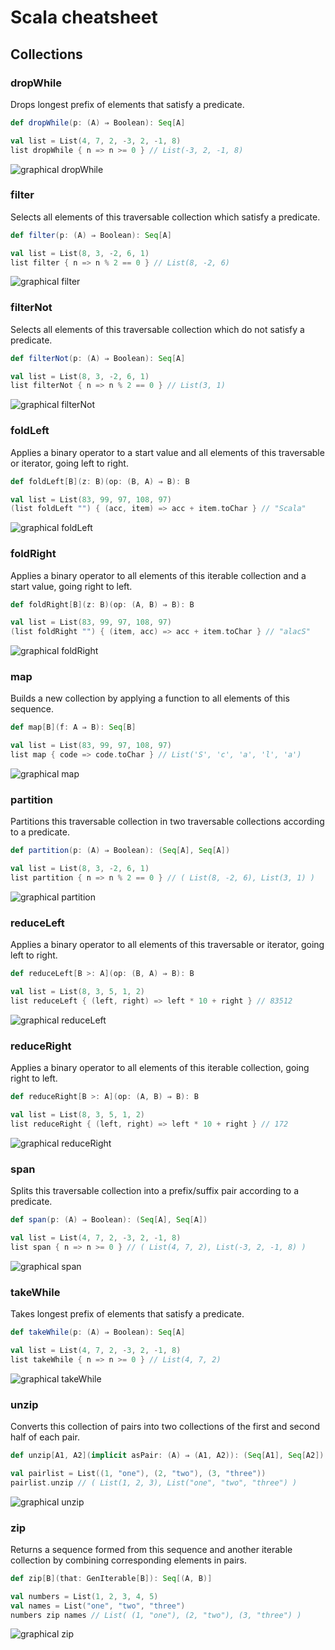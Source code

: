 
Scala cheatsheet
================

Collections
-----------

### dropWhile

Drops longest prefix of elements that satisfy a predicate.

```scala
def dropWhile(p: (A) ⇒ Boolean): Seq[A]

val list = List(4, 7, 2, -3, 2, -1, 8)
list dropWhile { n => n >= 0 } // List(-3, 2, -1, 8)

```
![graphical dropWhile](images/dropWhile.png)



### filter

Selects all elements of this traversable collection which satisfy a predicate.

```scala
def filter(p: (A) ⇒ Boolean): Seq[A]

val list = List(8, 3, -2, 6, 1)
list filter { n => n % 2 == 0 } // List(8, -2, 6)

```
![graphical filter](images/filter.png)



### filterNot

Selects all elements of this traversable collection which do not satisfy a predicate.

```scala
def filterNot(p: (A) ⇒ Boolean): Seq[A]

val list = List(8, 3, -2, 6, 1)
list filterNot { n => n % 2 == 0 } // List(3, 1)

```
![graphical filterNot](images/filterNot.png)



### foldLeft

Applies a binary operator to a start value and all elements of this traversable or iterator, going left to right.

```scala
def foldLeft[B](z: B)(op: (B, A) ⇒ B): B

val list = List(83, 99, 97, 108, 97)
(list foldLeft "") { (acc, item) => acc + item.toChar } // "Scala"

```
![graphical foldLeft](images/foldLeft.png)



### foldRight

Applies a binary operator to all elements of this iterable collection and a start value, going right to left.

```scala
def foldRight[B](z: B)(op: (A, B) ⇒ B): B

val list = List(83, 99, 97, 108, 97)
(list foldRight "") { (item, acc) => acc + item.toChar } // "alacS"

```
![graphical foldRight](images/foldRight.png)



### map

Builds a new collection by applying a function to all elements of this sequence.

```scala
def map[B](f: A ⇒ B): Seq[B]

val list = List(83, 99, 97, 108, 97)
list map { code => code.toChar } // List('S', 'c', 'a', 'l', 'a')

```
![graphical map](images/map.png)



### partition

Partitions this traversable collection in two traversable collections according to a predicate.

```scala
def partition(p: (A) ⇒ Boolean): (Seq[A], Seq[A])

val list = List(8, 3, -2, 6, 1)
list partition { n => n % 2 == 0 } // ( List(8, -2, 6), List(3, 1) )

```
![graphical partition](images/partition.png)



### reduceLeft

Applies a binary operator to all elements of this traversable or iterator, going left to right.

```scala
def reduceLeft[B >: A](op: (B, A) ⇒ B): B

val list = List(8, 3, 5, 1, 2)
list reduceLeft { (left, right) => left * 10 + right } // 83512

```
![graphical reduceLeft](images/reduceLeft.png)



### reduceRight

Applies a binary operator to all elements of this iterable collection, going right to left.

```scala
def reduceRight[B >: A](op: (A, B) ⇒ B): B

val list = List(8, 3, 5, 1, 2)
list reduceRight { (left, right) => left * 10 + right } // 172

```
![graphical reduceRight](images/reduceRight.png)



### span

Splits this traversable collection into a prefix/suffix pair according to a predicate.

```scala
def span(p: (A) ⇒ Boolean): (Seq[A], Seq[A])

val list = List(4, 7, 2, -3, 2, -1, 8)
list span { n => n >= 0 } // ( List(4, 7, 2), List(-3, 2, -1, 8) )

```
![graphical span](images/span.png)



### takeWhile

Takes longest prefix of elements that satisfy a predicate.

```scala
def takeWhile(p: (A) ⇒ Boolean): Seq[A]

val list = List(4, 7, 2, -3, 2, -1, 8)
list takeWhile { n => n >= 0 } // List(4, 7, 2)

```
![graphical takeWhile](images/takeWhile.png)



### unzip

Converts this collection of pairs into two collections of the first and second half of each pair.

```scala
def unzip[A1, A2](implicit asPair: (A) ⇒ (A1, A2)): (Seq[A1], Seq[A2])

val pairlist = List((1, "one"), (2, "two"), (3, "three"))
pairlist.unzip // ( List(1, 2, 3), List("one", "two", "three") )

```
![graphical unzip](images/unzip.png)



### zip

Returns a sequence formed from this sequence and another iterable collection by combining corresponding elements in pairs.

```scala
def zip[B](that: GenIterable[B]): Seq[(A, B)]

val numbers = List(1, 2, 3, 4, 5)
val names = List("one", "two", "three")
numbers zip names // List( (1, "one"), (2, "two"), (3, "three") )

```
![graphical zip](images/zip.png)
